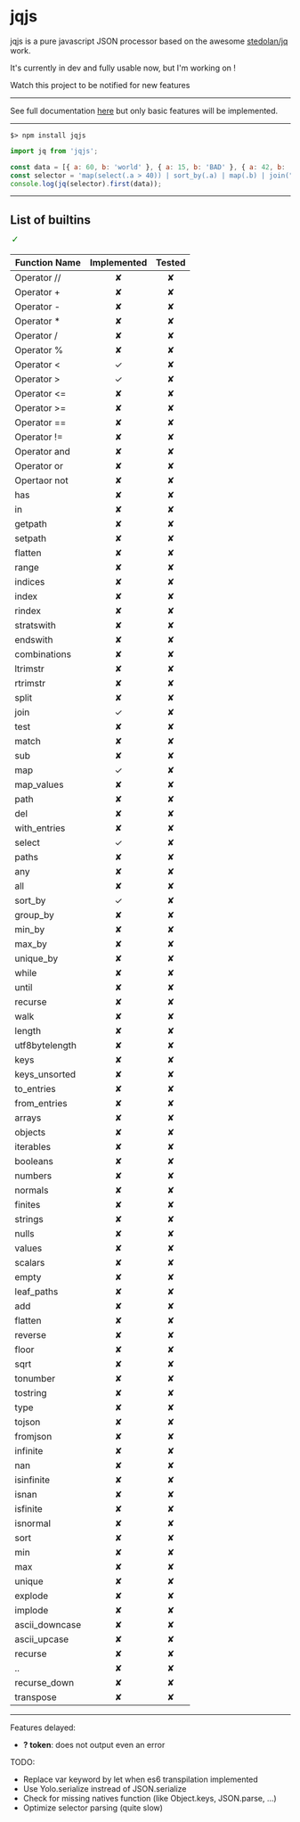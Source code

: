 jqjs
====

jqjs is a pure javascript JSON processor based on the awesome [stedolan/jq](https://github.com/stedolan/jq) work.

It's currently in dev and fully usable now, but I'm working on !

Watch this project to be notified for new features

---

See full documentation [here](https://stedolan.github.io/jq/manual/#Basicfilters) but only basic features will be implemented.

---

```shell-script
$> npm install jqjs
```
```javascript
import jq from 'jqjs';

const data = [{ a: 60, b: 'world' }, { a: 15, b: 'BAD' }, { a: 42, b: 'hello' }];
const selector = 'map(select(.a > 40)) | sort_by(.a) | map(.b) | join(" ")';
console.log(jq(selector).first(data));
```
---

## List of builtins

<img src="data:image/svg+xml;base64,PHN2ZyB2ZXJzaW9uPSIxLjEiIHhtbG5zPSJodHRwOi8vd3d3LnczLm9yZy8yMDAwL3N2ZyIgd2lkdGg9IjE2IiBoZWlnaHQ9IjE2Ij48dGV4dCBmb250LXNpemU9IjE2IiB4PSIyIiB5PSIxMSI+PHRzcGFuIGZpbGw9ImdyZWVuIj4mI3gyNzEzOzwvdHNwYW4+PC90ZXh0Pjwvc3ZnPg==" />

| Function Name  | Implemented | Tested |
|----------------|:-----------:|:------:|
| Operator //    | ✘           | ✘      |
| Operator +     | ✘           | ✘      |
| Operator -     | ✘           | ✘      |
| Operator *     | ✘           | ✘      |
| Operator /     | ✘           | ✘      |
| Operator %     | ✘           | ✘      |
| Operator <     | ✓           | ✘      |
| Operator >     | ✓           | ✘      |
| Operator <=    | ✘           | ✘      |
| Operator >=    | ✘           | ✘      |
| Operator ==    | ✘           | ✘      |
| Operator !=    | ✘           | ✘      |
| Operator and   | ✘           | ✘      |
| Operator or    | ✘           | ✘      |
| Opertaor not   | ✘           | ✘      |
| has            | ✘           | ✘      |
| in             | ✘           | ✘      |
| getpath        | ✘           | ✘      |
| setpath        | ✘           | ✘      |
| flatten        | ✘           | ✘      |
| range          | ✘           | ✘      |
| indices        | ✘           | ✘      |
| index          | ✘           | ✘      |
| rindex         | ✘           | ✘      |
| stratswith     | ✘           | ✘      |
| endswith       | ✘           | ✘      |
| combinations   | ✘           | ✘      |
| ltrimstr       | ✘           | ✘      |
| rtrimstr       | ✘           | ✘      |
| split          | ✘           | ✘      |
| join           | ✓           | ✘      |
| test           | ✘           | ✘      |
| match          | ✘           | ✘      |
| sub            | ✘           | ✘      |
| map            | ✓           | ✘      |
| map_values     | ✘           | ✘      |
| path           | ✘           | ✘      |
| del            | ✘           | ✘      |
| with_entries   | ✘           | ✘      |
| select         | ✓           | ✘      |
| paths          | ✘           | ✘      |
| any            | ✘           | ✘      |
| all            | ✘           | ✘      |
| sort_by        | ✓           | ✘      |
| group_by       | ✘           | ✘      |
| min_by         | ✘           | ✘      |
| max_by         | ✘           | ✘      |
| unique_by      | ✘           | ✘      |
| while          | ✘           | ✘      |
| until          | ✘           | ✘      |
| recurse        | ✘           | ✘      |
| walk           | ✘           | ✘      |
| length         | ✘           | ✘      |
| utf8bytelength | ✘           | ✘      |
| keys           | ✘           | ✘      |
| keys_unsorted  | ✘           | ✘      |
| to_entries     | ✘           | ✘      |
| from_entries   | ✘           | ✘      |
| arrays         | ✘           | ✘      |
| objects        | ✘           | ✘      |
| iterables      | ✘           | ✘      |
| booleans       | ✘           | ✘      |
| numbers        | ✘           | ✘      |
| normals        | ✘           | ✘      |
| finites        | ✘           | ✘      |
| strings        | ✘           | ✘      |
| nulls          | ✘           | ✘      |
| values         | ✘           | ✘      |
| scalars        | ✘           | ✘      |
| empty          | ✘           | ✘      |
| leaf_paths     | ✘           | ✘      |
| add            | ✘           | ✘      |
| flatten        | ✘           | ✘      |
| reverse        | ✘           | ✘      |
| floor          | ✘           | ✘      |
| sqrt           | ✘           | ✘      |
| tonumber       | ✘           | ✘      |
| tostring       | ✘           | ✘      |
| type           | ✘           | ✘      |
| tojson         | ✘           | ✘      |
| fromjson       | ✘           | ✘      |
| infinite       | ✘           | ✘      |
| nan            | ✘           | ✘      |
| isinfinite     | ✘           | ✘      |
| isnan          | ✘           | ✘      |
| isfinite       | ✘           | ✘      |
| isnormal       | ✘           | ✘      |
| sort           | ✘           | ✘      |
| min            | ✘           | ✘      |
| max            | ✘           | ✘      |
| unique         | ✘           | ✘      |
| explode        | ✘           | ✘      |
| implode        | ✘           | ✘      |
| ascii_downcase | ✘           | ✘      |
| ascii_upcase   | ✘           | ✘      |
| recurse        | ✘           | ✘      |
| ..             | ✘           | ✘      |
| recurse_down   | ✘           | ✘      |
| transpose      | ✘           | ✘      |

---
Features delayed:
* **? token**: does not output even an error

TODO:
* Replace var keyword by let when es6 transpilation implemented
* Use Yolo.serialize instread of JSON.serialize
* Check for missing natives function (like Object.keys, JSON.parse, ...)
* Optimize selector parsing (quite slow)
